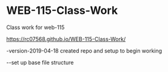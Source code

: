 # WEB-115-Class-Work
Class work for web-115

https://rc07568.github.io/WEB-115-Class-Work/

-version-2019-04-18 created repo and setup to begin working

--set up base file structure
